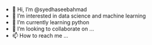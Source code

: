 - 👋 Hi, I’m @syedhaseebahmad
- 👀 I’m interested in data science and machine learning
- 🌱 I’m currently learning python
- 💞️ I’m looking to collaborate on ...
- 📫 How to reach me ...

<!---
syedhaseebahmad/syedhaseebahmad is a ✨ special ✨ repository because its `README.md` (this file) appears on your GitHub profile.
You can click the Preview link to take a look at your changes.
--->
